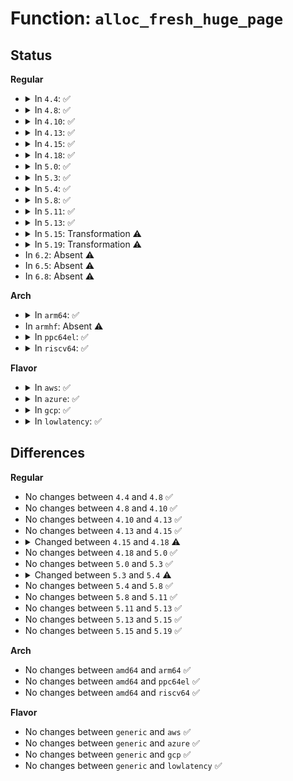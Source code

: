 # Function: <code>alloc_fresh_huge_page</code>

## Status
<b>Regular</b>
<ul>
<li>
<details>
<summary>In <code>4.4</code>: ✅</summary>

```c
int alloc_fresh_huge_page(struct hstate *h, nodemask_t *nodes_allowed);
```

**Collision:** Unique Static

**Inline:** No

**Transformation:** False

**Instances:**

```
In mm/hugetlb.c (ffffffff811db170)
Location: mm/hugetlb.c:1351
Inline: False
Direct callers:
  - mm/hugetlb.c:set_max_huge_pages
  - mm/hugetlb.c:hugetlb_hstate_alloc_pages
```
**Symbols:**

```
ffffffff811db170-ffffffff811db21c: alloc_fresh_huge_page (STB_LOCAL)
```
</details>
</li>
<li>
<details>
<summary>In <code>4.8</code>: ✅</summary>

```c
int alloc_fresh_huge_page(struct hstate *h, nodemask_t *nodes_allowed);
```

**Collision:** Unique Static

**Inline:** No

**Transformation:** False

**Instances:**

```
In mm/hugetlb.c (ffffffff811f93b0)
Location: mm/hugetlb.c:1378
Inline: False
Direct callers:
  - mm/hugetlb.c:set_max_huge_pages
  - mm/hugetlb.c:hugetlb_hstate_alloc_pages
```
**Symbols:**

```
ffffffff811f93b0-ffffffff811f9465: alloc_fresh_huge_page (STB_LOCAL)
```
</details>
</li>
<li>
<details>
<summary>In <code>4.10</code>: ✅</summary>

```c
int alloc_fresh_huge_page(struct hstate *h, nodemask_t *nodes_allowed);
```

**Collision:** Unique Static

**Inline:** No

**Transformation:** False

**Instances:**

```
In mm/hugetlb.c (ffffffff8120a6e0)
Location: mm/hugetlb.c:1378
Inline: False
Direct callers:
  - mm/hugetlb.c:__nr_hugepages_store_common
  - mm/hugetlb.c:hugetlb_hstate_alloc_pages
```
**Symbols:**

```
ffffffff8120a6e0-ffffffff8120a79a: alloc_fresh_huge_page (STB_LOCAL)
```
</details>
</li>
<li>
<details>
<summary>In <code>4.13</code>: ✅</summary>

```c
int alloc_fresh_huge_page(struct hstate *h, nodemask_t *nodes_allowed);
```

**Collision:** Unique Static

**Inline:** No

**Transformation:** False

**Instances:**

```
In mm/hugetlb.c (ffffffff81215a70)
Location: mm/hugetlb.c:1396
Inline: False
Direct callers:
  - mm/hugetlb.c:__nr_hugepages_store_common
  - mm/hugetlb.c:hugetlb_hstate_alloc_pages
```
**Symbols:**

```
ffffffff81215a70-ffffffff81215b1b: alloc_fresh_huge_page (STB_LOCAL)
```
</details>
</li>
<li>
<details>
<summary>In <code>4.15</code>: ✅</summary>

```c
int alloc_fresh_huge_page(struct hstate *h, nodemask_t *nodes_allowed);
```

**Collision:** Unique Static

**Inline:** No

**Transformation:** False

**Instances:**

```
In mm/hugetlb.c (ffffffff812306a0)
Location: mm/hugetlb.c:1402
Inline: False
Direct callers:
  - mm/hugetlb.c:__nr_hugepages_store_common
  - mm/hugetlb.c:hugetlb_hstate_alloc_pages
```
**Symbols:**

```
ffffffff812306a0-ffffffff8123074b: alloc_fresh_huge_page (STB_LOCAL)
```
</details>
</li>
<li>
<details>
<summary>In <code>4.18</code>: ✅</summary>

```c
struct page *alloc_fresh_huge_page(struct hstate *h, gfp_t gfp_mask, int nid, nodemask_t *nmask);
```

**Collision:** Unique Static

**Inline:** No

**Transformation:** False

**Instances:**

```
In mm/hugetlb.c (ffffffff812524e0)
Location: mm/hugetlb.c:1397
Inline: False
Direct callers:
  - mm/hugetlb.c:alloc_huge_page_nodemask
  - mm/hugetlb.c:alloc_huge_page_node
  - mm/hugetlb.c:alloc_surplus_huge_page
  - mm/hugetlb.c:alloc_pool_huge_page
```
**Symbols:**

```
ffffffff812524e0-ffffffff8125284d: alloc_fresh_huge_page (STB_LOCAL)
```
</details>
</li>
<li>
<details>
<summary>In <code>5.0</code>: ✅</summary>

```c
struct page *alloc_fresh_huge_page(struct hstate *h, gfp_t gfp_mask, int nid, nodemask_t *nmask);
```

**Collision:** Unique Static

**Inline:** No

**Transformation:** False

**Instances:**

```
In mm/hugetlb.c (ffffffff81266740)
Location: mm/hugetlb.c:1398
Inline: False
Direct callers:
  - mm/hugetlb.c:alloc_huge_page_nodemask
  - mm/hugetlb.c:alloc_huge_page_node
  - mm/hugetlb.c:alloc_surplus_huge_page
  - mm/hugetlb.c:alloc_pool_huge_page
```
**Symbols:**

```
ffffffff81266740-ffffffff81266ab0: alloc_fresh_huge_page (STB_LOCAL)
```
</details>
</li>
<li>
<details>
<summary>In <code>5.3</code>: ✅</summary>

```c
struct page *alloc_fresh_huge_page(struct hstate *h, gfp_t gfp_mask, int nid, nodemask_t *nmask);
```

**Collision:** Unique Static

**Inline:** No

**Transformation:** False

**Instances:**

```
In mm/hugetlb.c (ffffffff81281a10)
Location: mm/hugetlb.c:1429
Inline: False
Direct callers:
  - mm/hugetlb.c:alloc_huge_page_nodemask
  - mm/hugetlb.c:alloc_huge_page_node
  - mm/hugetlb.c:alloc_surplus_huge_page
  - mm/hugetlb.c:alloc_pool_huge_page
```
**Symbols:**

```
ffffffff81281a10-ffffffff81281da4: alloc_fresh_huge_page (STB_LOCAL)
```
</details>
</li>
<li>
<details>
<summary>In <code>5.4</code>: ✅</summary>

```c
struct page *alloc_fresh_huge_page(struct hstate *h, gfp_t gfp_mask, int nid, nodemask_t *nmask, nodemask_t *node_alloc_noretry);
```

**Collision:** Unique Static

**Inline:** No

**Transformation:** False

**Instances:**

```
In mm/hugetlb.c (ffffffff81291420)
Location: mm/hugetlb.c:1506
Inline: False
Direct callers:
  - mm/hugetlb.c:alloc_huge_page_nodemask
  - mm/hugetlb.c:alloc_huge_page_node
  - mm/hugetlb.c:alloc_surplus_huge_page
  - mm/hugetlb.c:alloc_pool_huge_page
```
**Symbols:**

```
ffffffff81291420-ffffffff8129181a: alloc_fresh_huge_page (STB_LOCAL)
```
</details>
</li>
<li>
<details>
<summary>In <code>5.8</code>: ✅</summary>

```c
struct page *alloc_fresh_huge_page(struct hstate *h, gfp_t gfp_mask, int nid, nodemask_t *nmask, nodemask_t *node_alloc_noretry);
```

**Collision:** Unique Static

**Inline:** No

**Transformation:** False

**Instances:**

```
In mm/hugetlb.c (ffffffff812c4880)
Location: mm/hugetlb.c:1751
Inline: False
Direct callers:
  - mm/hugetlb.c:alloc_huge_page_nodemask
  - mm/hugetlb.c:alloc_huge_page_node
  - mm/hugetlb.c:alloc_surplus_huge_page
  - mm/hugetlb.c:alloc_pool_huge_page
```
**Symbols:**

```
ffffffff812c4880-ffffffff812c49be: alloc_fresh_huge_page (STB_LOCAL)
```
</details>
</li>
<li>
<details>
<summary>In <code>5.11</code>: ✅</summary>

```c
struct page *alloc_fresh_huge_page(struct hstate *h, gfp_t gfp_mask, int nid, nodemask_t *nmask, nodemask_t *node_alloc_noretry);
```

**Collision:** Unique Static

**Inline:** No

**Transformation:** False

**Instances:**

```
In mm/hugetlb.c (ffffffff812d0520)
Location: mm/hugetlb.c:1699
Inline: False
Direct callers:
  - mm/hugetlb.c:alloc_huge_page_nodemask
  - mm/hugetlb.c:alloc_surplus_huge_page
  - mm/hugetlb.c:alloc_pool_huge_page
```
**Symbols:**

```
ffffffff812d0520-ffffffff812d065e: alloc_fresh_huge_page (STB_LOCAL)
```
</details>
</li>
<li>
<details>
<summary>In <code>5.13</code>: ✅</summary>

```c
struct page *alloc_fresh_huge_page(struct hstate *h, gfp_t gfp_mask, int nid, nodemask_t *nmask, nodemask_t *node_alloc_noretry);
```

**Collision:** Unique Static

**Inline:** No

**Transformation:** False

**Instances:**

```
In mm/hugetlb.c (ffffffff812d7430)
Location: mm/hugetlb.c:1654
Inline: False
Direct callers:
  - mm/hugetlb.c:alloc_huge_page_nodemask
  - mm/hugetlb.c:alloc_surplus_huge_page
  - mm/hugetlb.c:alloc_pool_huge_page
```
**Symbols:**

```
ffffffff812d7430-ffffffff812d74dd: alloc_fresh_huge_page (STB_LOCAL)
```
</details>
</li>
<li>
<details>
<summary>In <code>5.15</code>: Transformation ⚠️</summary>

```c
struct page *alloc_fresh_huge_page(struct hstate *h, gfp_t gfp_mask, int nid, nodemask_t *nmask, nodemask_t *node_alloc_noretry);
```

**Collision:** Unique Static

**Inline:** No

**Transformation:** True

**Instances:**

```
In mm/hugetlb.c (0)
Location: mm/hugetlb.c:1845
Inline: False
Direct callers:
  - mm/hugetlb.c:alloc_huge_page_nodemask
  - mm/hugetlb.c:alloc_surplus_huge_page
  - mm/hugetlb.c:alloc_pool_huge_page
```
**Symbols:**

```
ffffffff8131ded0-ffffffff8131e00e: alloc_fresh_huge_page (STB_LOCAL)
ffffffff81cbf4ed-ffffffff81cbf524: alloc_fresh_huge_page.cold (STB_LOCAL)
```
</details>
</li>
<li>
<details>
<summary>In <code>5.19</code>: Transformation ⚠️</summary>

```c
struct page *alloc_fresh_huge_page(struct hstate *h, gfp_t gfp_mask, int nid, nodemask_t *nmask, nodemask_t *node_alloc_noretry);
```

**Collision:** Unique Static

**Inline:** No

**Transformation:** True

**Instances:**

```
In mm/hugetlb.c (0)
Location: mm/hugetlb.c:1957
Inline: False
Direct callers:
  - mm/hugetlb.c:hugetlb_hstate_alloc_pages
  - mm/hugetlb.c:alloc_huge_page_nodemask
  - mm/hugetlb.c:alloc_surplus_huge_page
  - mm/hugetlb.c:alloc_pool_huge_page
```
**Symbols:**

```
ffffffff81389750-ffffffff8138987f: alloc_fresh_huge_page (STB_LOCAL)
ffffffff81e716fa-ffffffff81e71731: alloc_fresh_huge_page.cold (STB_LOCAL)
```
</details>
</li>
<li>
In <code>6.2</code>: Absent ⚠️
</li>
<li>
In <code>6.5</code>: Absent ⚠️
</li>
<li>
In <code>6.8</code>: Absent ⚠️
</li>
</ul>
<b>Arch</b>
<ul>
<li>
<details>
<summary>In <code>arm64</code>: ✅</summary>

```c
struct page *alloc_fresh_huge_page(struct hstate *h, gfp_t gfp_mask, int nid, nodemask_t *nmask, nodemask_t *node_alloc_noretry);
```

**Collision:** Unique Static

**Inline:** No

**Transformation:** False

**Instances:**

```
In mm/hugetlb.c (ffff80001032f480)
Location: mm/hugetlb.c:1506
Inline: False
Direct callers:
  - mm/hugetlb.c:alloc_huge_page_nodemask
  - mm/hugetlb.c:alloc_huge_page_node
  - mm/hugetlb.c:alloc_surplus_huge_page
  - mm/hugetlb.c:alloc_pool_huge_page
```
**Symbols:**

```
ffff80001032f480-ffff80001032f63c: alloc_fresh_huge_page (STB_LOCAL)
```
</details>
</li>
<li>
In <code>armhf</code>: Absent ⚠️
</li>
<li>
<details>
<summary>In <code>ppc64el</code>: ✅</summary>

```c
struct page *alloc_fresh_huge_page(struct hstate *h, gfp_t gfp_mask, int nid, nodemask_t *nmask, nodemask_t *node_alloc_noretry);
```

**Collision:** Unique Static

**Inline:** No

**Transformation:** False

**Instances:**

```
In mm/hugetlb.c (c000000000407570)
Location: mm/hugetlb.c:1506
Inline: False
Direct callers:
  - mm/hugetlb.c:alloc_huge_page_nodemask
  - mm/hugetlb.c:alloc_huge_page_node
  - mm/hugetlb.c:alloc_surplus_huge_page
  - mm/hugetlb.c:alloc_pool_huge_page
```
**Symbols:**

```
c000000000407570-c000000000407b40: alloc_fresh_huge_page (STB_LOCAL)
```
</details>
</li>
<li>
<details>
<summary>In <code>riscv64</code>: ✅</summary>

```c
struct page *alloc_fresh_huge_page(struct hstate *h, gfp_t gfp_mask, int nid, nodemask_t *nmask, nodemask_t *node_alloc_noretry);
```

**Collision:** Unique Static

**Inline:** No

**Transformation:** False

**Instances:**

```
In mm/hugetlb.c (ffffffe00022c568)
Location: mm/hugetlb.c:1506
Inline: False
Direct callers:
  - mm/hugetlb.c:alloc_huge_page_node
  - mm/hugetlb.c:alloc_pool_huge_page
```
**Symbols:**

```
ffffffe00022c568-ffffffe00022c986: alloc_fresh_huge_page (STB_LOCAL)
```
</details>
</li>
</ul>
<b>Flavor</b>
<ul>
<li>
<details>
<summary>In <code>aws</code>: ✅</summary>

```c
struct page *alloc_fresh_huge_page(struct hstate *h, gfp_t gfp_mask, int nid, nodemask_t *nmask, nodemask_t *node_alloc_noretry);
```

**Collision:** Unique Static

**Inline:** No

**Transformation:** False

**Instances:**

```
In mm/hugetlb.c (ffffffff81289a00)
Location: mm/hugetlb.c:1506
Inline: False
Direct callers:
  - mm/hugetlb.c:alloc_huge_page_nodemask
  - mm/hugetlb.c:alloc_huge_page_node
  - mm/hugetlb.c:alloc_surplus_huge_page
  - mm/hugetlb.c:alloc_pool_huge_page
```
**Symbols:**

```
ffffffff81289a00-ffffffff81289dfa: alloc_fresh_huge_page (STB_LOCAL)
```
</details>
</li>
<li>
<details>
<summary>In <code>azure</code>: ✅</summary>

```c
struct page *alloc_fresh_huge_page(struct hstate *h, gfp_t gfp_mask, int nid, nodemask_t *nmask, nodemask_t *node_alloc_noretry);
```

**Collision:** Unique Static

**Inline:** No

**Transformation:** False

**Instances:**

```
In mm/hugetlb.c (ffffffff8127b830)
Location: mm/hugetlb.c:1506
Inline: False
Direct callers:
  - mm/hugetlb.c:alloc_huge_page_nodemask
  - mm/hugetlb.c:alloc_huge_page_node
  - mm/hugetlb.c:alloc_surplus_huge_page
  - mm/hugetlb.c:alloc_pool_huge_page
```
**Symbols:**

```
ffffffff8127b830-ffffffff8127bc2a: alloc_fresh_huge_page (STB_LOCAL)
```
</details>
</li>
<li>
<details>
<summary>In <code>gcp</code>: ✅</summary>

```c
struct page *alloc_fresh_huge_page(struct hstate *h, gfp_t gfp_mask, int nid, nodemask_t *nmask, nodemask_t *node_alloc_noretry);
```

**Collision:** Unique Static

**Inline:** No

**Transformation:** False

**Instances:**

```
In mm/hugetlb.c (ffffffff81287810)
Location: mm/hugetlb.c:1506
Inline: False
Direct callers:
  - mm/hugetlb.c:alloc_huge_page_nodemask
  - mm/hugetlb.c:alloc_huge_page_node
  - mm/hugetlb.c:alloc_surplus_huge_page
  - mm/hugetlb.c:alloc_pool_huge_page
```
**Symbols:**

```
ffffffff81287810-ffffffff81287c0a: alloc_fresh_huge_page (STB_LOCAL)
```
</details>
</li>
<li>
<details>
<summary>In <code>lowlatency</code>: ✅</summary>

```c
struct page *alloc_fresh_huge_page(struct hstate *h, gfp_t gfp_mask, int nid, nodemask_t *nmask, nodemask_t *node_alloc_noretry);
```

**Collision:** Unique Static

**Inline:** No

**Transformation:** False

**Instances:**

```
In mm/hugetlb.c (ffffffff81297db0)
Location: mm/hugetlb.c:1506
Inline: False
Direct callers:
  - mm/hugetlb.c:alloc_huge_page_nodemask
  - mm/hugetlb.c:alloc_huge_page_node
  - mm/hugetlb.c:alloc_surplus_huge_page
  - mm/hugetlb.c:alloc_pool_huge_page
```
**Symbols:**

```
ffffffff81297db0-ffffffff812981a0: alloc_fresh_huge_page (STB_LOCAL)
```
</details>
</li>
</ul>

## Differences
<b>Regular</b>
<ul>
<li>
No changes between <code>4.4</code> and <code>4.8</code> ✅
</li>
<li>
No changes between <code>4.8</code> and <code>4.10</code> ✅
</li>
<li>
No changes between <code>4.10</code> and <code>4.13</code> ✅
</li>
<li>
No changes between <code>4.13</code> and <code>4.15</code> ✅
</li>
<li>
<details>
<summary>Changed between <code>4.15</code> and <code>4.18</code> ⚠️</summary>
<ul>
<li>
<b>Param added. </b>
<code>gfp_t gfp_mask</code>
</li>
<li>
<b>Param added. </b>
<code>int nid</code>
</li>
<li>
<b>Param added. </b>
<code>nodemask_t *nmask</code>
</li>
<li>
<b>Param removed. </b>
<code>nodemask_t *nodes_allowed</code>
</li>
<li>
<b>Return type changed. </b>
<code>int</code> ➡️ <code>struct page *</code>
</li>
</ul>
</details>
</li>
<li>
No changes between <code>4.18</code> and <code>5.0</code> ✅
</li>
<li>
No changes between <code>5.0</code> and <code>5.3</code> ✅
</li>
<li>
<details>
<summary>Changed between <code>5.3</code> and <code>5.4</code> ⚠️</summary>
<ul>
<li>
<b>Param added. </b>
<code>nodemask_t *node_alloc_noretry</code>
</li>
</ul>
</details>
</li>
<li>
No changes between <code>5.4</code> and <code>5.8</code> ✅
</li>
<li>
No changes between <code>5.8</code> and <code>5.11</code> ✅
</li>
<li>
No changes between <code>5.11</code> and <code>5.13</code> ✅
</li>
<li>
No changes between <code>5.13</code> and <code>5.15</code> ✅
</li>
<li>
No changes between <code>5.15</code> and <code>5.19</code> ✅
</li>
</ul>
<b>Arch</b>
<ul>
<li>
No changes between <code>amd64</code> and <code>arm64</code> ✅
</li>
<li>
No changes between <code>amd64</code> and <code>ppc64el</code> ✅
</li>
<li>
No changes between <code>amd64</code> and <code>riscv64</code> ✅
</li>
</ul>
<b>Flavor</b>
<ul>
<li>
No changes between <code>generic</code> and <code>aws</code> ✅
</li>
<li>
No changes between <code>generic</code> and <code>azure</code> ✅
</li>
<li>
No changes between <code>generic</code> and <code>gcp</code> ✅
</li>
<li>
No changes between <code>generic</code> and <code>lowlatency</code> ✅
</li>
</ul>
